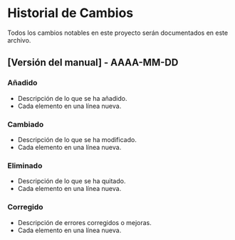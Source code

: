 # Historial de Cambios

Todos los cambios notables en este proyecto serán documentados en este archivo.

## [Versión del manual] - AAAA-MM-DD

### Añadido
- Descripción de lo que se ha añadido.
- Cada elemento en una línea nueva.

### Cambiado
- Descripción de lo que se ha modificado.
- Cada elemento en una línea nueva.

### Eliminado
- Descripción de lo que se ha quitado.
- Cada elemento en una línea nueva.

### Corregido
- Descripción de errores corregidos o mejoras.
- Cada elemento en una línea nueva.